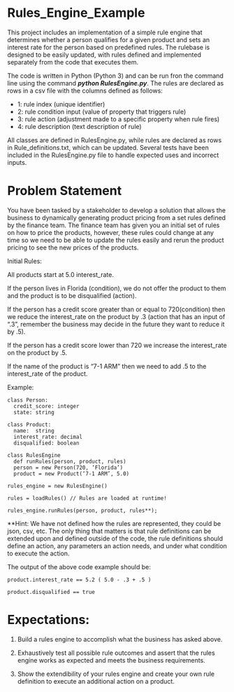 # Rules_Engine_Example

This project includes an implementation of a simple rule engine that determines whether a person qualifies for a given product and sets an interest rate for the person based on predefined rules. The rulebase is designed to be easily updated, with rules defined and implemented separately from the code that executes them.

The code is written in Python (Python 3) and can be run fron the command line using the command ***python RulesEngine.py***. The rules are declared as rows in a csv file with the columns defined as follows:
- 1: rule index (unique identifier)
- 2: rule condition input (value of property that triggers rule)
- 3: rule action (adjustment made to a specific property when rule fires)
- 4: rule description (text description of rule)

All classes are defined in RulesEngine.py, while rules are declared as rows in Rule_definitions.txt, which can be updated. Several tests have been included in the RulesEngine.py file to handle expected uses and incorrect inputs.

# Problem Statement

You have been tasked by a stakeholder  to develop a solution that allows the business to dynamically generating product pricing from a set rules defined by the finance team. The finance team has given you an initial set of rules on how to price the products, however, these rules could change at any time so we need to be able to update the rules easily and rerun the product pricing to see the new prices of the products. 
 
Initial Rules: 
 
All products start at 5.0 interest_rate. 
 
If the person lives in Florida (condition), we do not offer the product to them and the product is to be disqualified (action). 
 
If the person has a credit score greater than or equal to 720(condition) then we reduce the interest_rate on the product by .3 (action that has an input of “.3”, remember the business may decide in the future they want to reduce it by .5). 
 
If the person has a credit score lower than 720 we increase the interest_rate on the product by .5. 
 
If the name of the product is “7-1 ARM” then we need to add .5 to the interest_rate of the product. 
 
Example:   
```
class Person:   
  credit_score: integer   
  state: string     
 
class Product:   
  name:  string   
  interest_rate: decimal   
  disqualified: boolean     
  
class RulesEngine   
  def runRules(person, product, rules)     
  person = new Person(720, ‘Florida’)     
  product = new Product(‘7-1 ARM’, 5.0) 
  
rules_engine = new RulesEngine() 
 
rules = loadRules() // Rules are loaded at runtime!     

rules_engine.runRules(person, product, rules**); 
```
 
**Hint: We have not defined how the rules are represented, they could be json, csv, etc. The only thing that matters is that rule definitions can be extended upon and defined outside of the code, the rule definitions should define an action, any parameters an action needs, and under what condition to execute the action. 
 
The output of the above code example should be: 
``` 
product.interest_rate == 5.2 ( 5.0 - .3 + .5 ) 
 
product.disqualified == true  
```

# Expectations: 
 
1. Build a rules engine to accomplish what the business has asked above. 
 
2. Exhaustively test all possible rule outcomes and assert that the rules engine works as expected and meets the business requirements. 
 
3. Show the extendibility of your rules engine and create your own rule definition to execute an additional action on a product. 
